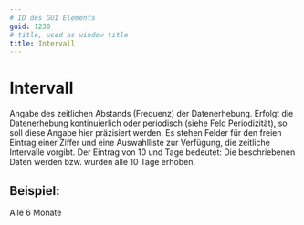 ```yaml
---
# ID des GUI Elements
guid: 1230
# title, used as window title
title: Intervall
---
```


# Intervall

Angabe des zeitlichen Abstands (Frequenz) der Datenerhebung. Erfolgt die Datenerhebung kontinuierlich oder periodisch (siehe Feld Periodizität), so soll diese Angabe hier präzisiert werden. Es stehen Felder für den freien Eintrag einer Ziffer und eine Auswahlliste zur Verfügung, die zeitliche Intervalle vorgibt. Der Eintrag von 10 und Tage bedeutet: Die beschriebenen Daten werden bzw. wurden alle 10 Tage erhoben.

## Beispiel:

Alle 6 Monate
